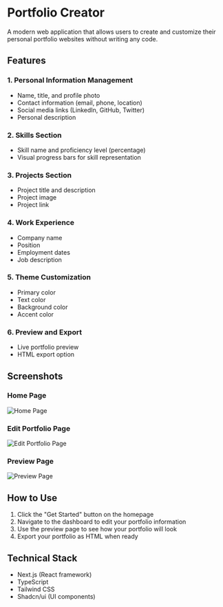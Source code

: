# Portfolio Creator

A modern web application that allows users to create and customize their personal portfolio websites without writing any code.

## Features

### 1. Personal Information Management
- Name, title, and profile photo
- Contact information (email, phone, location)
- Social media links (LinkedIn, GitHub, Twitter)
- Personal description

### 2. Skills Section
- Skill name and proficiency level (percentage)
- Visual progress bars for skill representation

### 3. Projects Section
- Project title and description
- Project image
- Project link

### 4. Work Experience
- Company name
- Position
- Employment dates
- Job description

### 5. Theme Customization
- Primary color
- Text color
- Background color
- Accent color

### 6. Preview and Export
- Live portfolio preview
- HTML export option

## Screenshots

### Home Page
![Home Page](./screenshots/HomePage.png)

### Edit Portfolio Page
![Edit Portfolio Page](./screenshots/EditPortfolioPage.png)

### Preview Page
![Preview Page](./screenshots/PreviewPage.png)

## How to Use

1. Click the "Get Started" button on the homepage
2. Navigate to the dashboard to edit your portfolio information
3. Use the preview page to see how your portfolio will look
4. Export your portfolio as HTML when ready

## Technical Stack

- Next.js (React framework)
- TypeScript
- Tailwind CSS
- Shadcn/ui (UI components)



